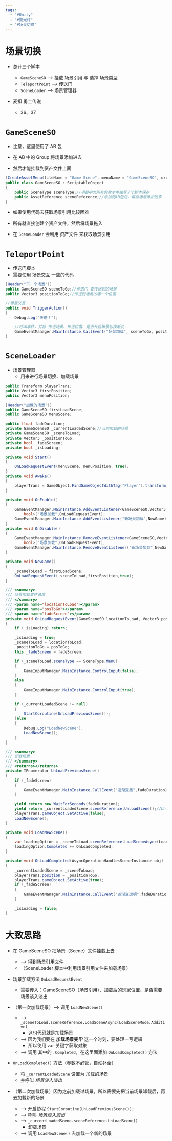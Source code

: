 ```yaml
---
tags:
  - "#Unity"
  - "#聚光灯"
  - "#场景切换"
---
```


# 场景切换

- 总计三个脚本
	- `GameSceneSO` ——> 挂载 场景引用 与 选择 场景类型
	- `TeleportPoint` ——> 传送门
	- `SceneLoader` ——> 场景管理器

- 麦扣 勇士传说
	- 36、37
# `GameSceneSO`

- 注意，这里使用了 AB 包

- 在 AB 中的 Group 将场景添加进去
- 然后才能挂载到资产文件上面

```C#
[CreateAssetMenu(fileName = "Game Scene", menuName = "GameSceneSO", order = 0)]  
public class GameSceneSO : ScriptableObject  
{  
    public SceneType sceneType;//项目中为所有的枚举单独写了个脚本保存 
    public AssetReference sceneReference;//添加到AB包后，再将场景添加进来
}
```

- 如果使用代码去获取场景引用比较困难
- 所有就直接创建个资产文件，然后将场景拖入

- 在 `SceneLoader` 会利用 资产文件 来获取场景引用
# `TeleportPoint`

- 传送门脚本
- 需要使用 场景交互 一些的代码

```C#
[Header("下一个场景")]  
public GameSceneSO sceneToGo;//传送门 要传送到的场景
public Vector3 positionToGo;//传送到场景的哪一个位置

//场景交互
public void TriggerAction()  
{  
    Debug.Log("传送！");  

	//呼叫事件，并将 传送场景、传送位置、是否开启场景切换渐变
    GameEventManager.MainInstance.CallEvent("场景加载", sceneToGo, positionToGo, true);  
}
```
# `SceneLoader`

- 场景管理器
	- 用来进行场景切换、加载场景

```C#
public Transform playerTrans;
public Vector3 firstPosition;
public Vector3 menuPosition;

[Header("加载的场景")]
public GameSceneSO firstLoadScene;
public GameSceneSO menuScene;

public float fadeDuration;
private GameSceneSO _currentLoadedScene;//当前加载的场景
private GameSceneSO _sceneToLoad;
private Vector3 _positionToGo;
private bool _fadeScreen;
private bool _isLoading;

private void Start()
{
	OnLoadRequestEvent(menuScene, menuPosition, true);
}
private void Awake()
{
	playerTrans = GameObject.FindGameObjectWithTag("Player").transform;
}

private void OnEnable()
{
	GameEventManager.MainInstance.AddEventListener<GameSceneSO,Vector3,
		bool>("场景加载",OnLoadRequestEvent);
	GameEventManager.MainInstance.AddEventListener("新场景加载",NewGame);
}
private void OnDisable()
{
	GameEventManager.MainInstance.RemoveEventListener<GameSceneSO,Vector3,
		bool>("场景加载",OnLoadRequestEvent);
	GameEventManager.MainInstance.RemoveEventListener("新场景加载",NewGame);
}

private void NewGame()
{
	_sceneToLoad = firstLoadScene;
	OnLoadRequestEvent(_sceneToLoad,firstPosition,true);
}

/// <summary>
/// 场景加载事件请求
/// </summary>
/// <param name="locationToLoad"></param>
/// <param name="posToGo"></param>
/// <param name="fadeScreen"></param>
private void OnLoadRequestEvent(GameSceneSO locationToLoad, Vector3 posToGo, bool fadeScreen)
{
	if (_isLoading) return;

	_isLoading = true;
	_sceneToLoad = locationToLoad;
	_positionToGo = posToGo;
	this._fadeScreen = fadeScreen;

	if (_sceneToLoad.sceneType == SceneType.Menu)
	{
		GameInputManager.MainInstance.ControlInput(false);
	}
	else
	{
		GameInputManager.MainInstance.ControlInput(true);
	}
	
	if (_currentLoadedScene != null)
	{
		StartCoroutine(UnLoadPreviousScene());
	}else
	{
		Debug.Log("LoadNewScene");
		LoadNewScene();
	}
}

/// <summary>
/// 卸载场景
/// </summary>
/// <returns></returns>
private IEnumerator UnLoadPreviousScene()
{
	if (_fadeScreen)
	{
		GameEventManager.MainInstance.CallEvent("逐渐变黑",fadeDuration);
	}

	yield return new WaitForSeconds(fadeDuration);
	yield return _currentLoadedScene.sceneReference.UnLoadScene();//Unity 提供的卸载方法
	playerTrans.gameObject.SetActive(false);
	LoadNewScene();
}

private void LoadNewScene()
{
	var loadingOption = _sceneToLoad.sceneReference.LoadSceneAsync(LoadSceneMode.Additive);
	loadingOption.Completed += OnLoadCompleted;
}

private void OnLoadCompleted(AsyncOperationHandle<SceneInstance> obj)
{
	_currentLoadedScene = _sceneToLoad;
	playerTrans.position = _positionToGo; 
	playerTrans.gameObject.SetActive(true);
	if (_fadeScreen)
	{
		GameEventManager.MainInstance.CallEvent("逐渐变透明",fadeDuration);
	}

	_isLoading = false;
}
```

# 大致思路

- 在 GameSceneSO 把场景（Scene）文件挂载上去
	- ——> 得到场景引用文件
	- （SceneLoader 脚本中利用场景引用文件来加载场景）

- 场景加载方法 `OnLoadRequestEvent` 
	- 需要传入：GameSceneSO（场景引用）、加载后的玩家位置、是否需要场景淡入淡出

- （第一次加载场景）——> 调用 `LoadNewScene()`
	- ——> `_sceneToLoad.sceneReference.LoadSceneAsync(LoadSceneMode.Additive)`
		- 这句代码就是加载场景
	- ——> 因为我们要在 **加载场景完毕** 这一个时刻，要处理一写逻辑
		- 所以使用 `var` 关键字获取对象
	- ——> 调用 其中的 `.Completed`，在这里面添加 `OnLoadCompleted()` 方法

- `OnLoadCompleted()` 方法（参数不必管，自动补全）
	- 将 `_currentLoadedScene` 设置为 加载的场景
	- 并呼叫 *场景淡入淡出* 

- （第二次加载场景）因为之前加载过场景，所以需要先把当前场景卸载后，再去加载新的场景
	- ——> 开启协程 `StartCoroutine(UnLoadPreviousScene());`
	- ——> 呼叫 *场景淡入淡出*
	- ——> `_currentLoadedScene.sceneReference.UnLoadScene()`
		- 卸载场景
	- ——> 调用 `LoadNewScene()` 去加载一个新的场景 